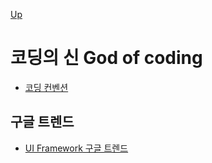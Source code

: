 [Up](../index.md)

# 코딩의 신 God of coding

- [코딩 컨벤션](coding_conventions.md)

## 구글 트렌드

- [UI Framework 구글 트렌드](ui_framework_google_trends.md)



